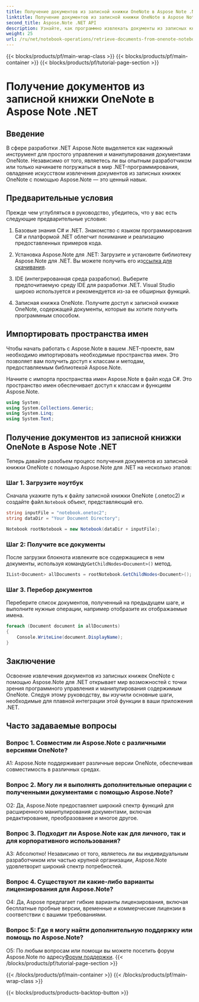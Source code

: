 ```yaml
---
title: Получение документов из записной книжки OneNote в Aspose Note .NET
linktitle: Получение документов из записной книжки OneNote в Aspose Note .NET
second_title: Aspose.Note .NET API
description: Узнайте, как программно извлекать документы из записных книжек OneNote с помощью Aspose.Note для .NET, обеспечивая плавную интеграцию и манипулирование.
weight: 25
url: /ru/net/notebook-operations/retrieve-documents-from-onenote-notebook/
---
```


{{< blocks/products/pf/main-wrap-class >}}
{{< blocks/products/pf/main-container >}}
{{< blocks/products/pf/tutorial-page-section >}}

# Получение документов из записной книжки OneNote в Aspose Note .NET

## Введение

В сфере разработки .NET Aspose.Note выделяется как надежный инструмент для простого управления и манипулирования документами OneNote. Независимо от того, являетесь ли вы опытным разработчиком или только начинаете погружаться в мир .NET-программирования, овладение искусством извлечения документов из записных книжек OneNote с помощью Aspose.Note — это ценный навык.

## Предварительные условия

Прежде чем углубляться в руководство, убедитесь, что у вас есть следующие предварительные условия:

1. Базовые знания C# и .NET. Знакомство с языком программирования C# и платформой .NET облегчит понимание и реализацию предоставленных примеров кода.

2.  Установка Aspose.Note для .NET: Загрузите и установите библиотеку Aspose.Note для .NET. Вы можете получить его из[ссылка для скачивания](https://releases.aspose.com/note/net/).

3. IDE (интегрированная среда разработки). Выберите предпочитаемую среду IDE для разработки .NET. Visual Studio широко используется и рекомендуется из-за ее обширных функций.

4. Записная книжка OneNote. Получите доступ к записной книжке OneNote, содержащей документы, которые вы хотите получить программным способом.

## Импортировать пространства имен

Чтобы начать работать с Aspose.Note в вашем .NET-проекте, вам необходимо импортировать необходимые пространства имен. Это позволяет вам получить доступ к классам и методам, предоставляемым библиотекой Aspose.Note.

Начните с импорта пространства имен Aspose.Note в файл кода C#. Это пространство имен обеспечивает доступ к классам и функциям Aspose.Note.

```csharp
using System;
using System.Collections.Generic;
using System.Linq;
using System.Text;
```

## Получение документов из записной книжки OneNote в Aspose Note .NET

Теперь давайте разобьем процесс получения документов из записной книжки OneNote с помощью Aspose.Note для .NET на несколько этапов:

### Шаг 1. Загрузите ноутбук

 Сначала укажите путь к файлу записной книжки OneNote (.onetoc2) и создайте файл.`Notebook` объект, представляющий его.

```csharp
string inputFile = "notebook.onetoc2";
string dataDir = "Your Document Directory";

Notebook rootNotebook = new Notebook(dataDir + inputFile);
```

### Шаг 2: Получите все документы

 После загрузки блокнота извлеките все содержащиеся в нем документы, используя команду`GetChildNodes<Document>()` метод.

```csharp
IList<Document> allDocuments = rootNotebook.GetChildNodes<Document>();
```

### Шаг 3. Перебор документов

Переберите список документов, полученный на предыдущем шаге, и выполните нужные операции, например отобразите их отображаемые имена.

```csharp
foreach (Document document in allDocuments) 
{
    Console.WriteLine(document.DisplayName);
}
```

## Заключение

Освоение извлечения документов из записных книжек OneNote с помощью Aspose.Note для .NET открывает мир возможностей с точки зрения программного управления и манипулирования содержимым OneNote. Следуя этому руководству, вы изучили основные шаги, необходимые для плавной интеграции этой функции в ваши приложения .NET.

## Часто задаваемые вопросы

### Вопрос 1. Совместим ли Aspose.Note с различными версиями OneNote?

A1: Aspose.Note поддерживает различные версии OneNote, обеспечивая совместимость в различных средах.

### Вопрос 2. Могу ли я выполнять дополнительные операции с полученными документами с помощью Aspose.Note?

О2: Да, Aspose.Note предоставляет широкий спектр функций для расширенного манипулирования документами, включая редактирование, преобразование и многое другое.

### Вопрос 3. Подходит ли Aspose.Note как для личного, так и для корпоративного использования?

А3: Абсолютно! Независимо от того, являетесь ли вы индивидуальным разработчиком или частью крупной организации, Aspose.Note удовлетворит широкий спектр потребностей.

### Вопрос 4. Существуют ли какие-либо варианты лицензирования для Aspose.Note?

О4: Да, Aspose предлагает гибкие варианты лицензирования, включая бесплатные пробные версии, временные и коммерческие лицензии в соответствии с вашими требованиями.

### Вопрос 5: Где я могу найти дополнительную поддержку или помощь по Aspose.Note?

 О5: По любым вопросам или помощи вы можете посетить форум Aspose.Note по адресу[Форум поддержки](https://forum.aspose.com/c/note/28).
{{< /blocks/products/pf/tutorial-page-section >}}

{{< /blocks/products/pf/main-container >}}
{{< /blocks/products/pf/main-wrap-class >}}

{{< blocks/products/products-backtop-button >}}
